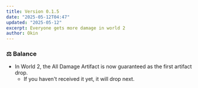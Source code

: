 ```yaml
---
title: Version 0.1.5
date: "2025-05-12T04:47"
updated: "2025-05-12"
excerpt: Everyone gets more damage in world 2
author: Okin
---
```


### ⚖️ Balance
- In World 2, the All Damage Artifact is now guaranteed as the first artifact drop.
  - If you haven't received it yet, it will drop next.
